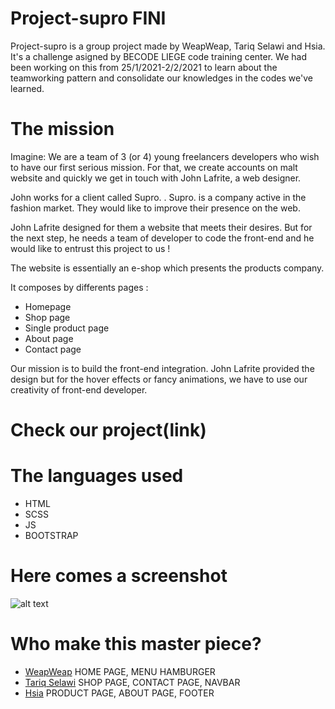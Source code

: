 # Project-supro FINI
Project-supro is a group project made by WeapWeap, Tariq Selawi and Hsia. It's a challenge asigned by BECODE LIEGE code training center. We had been working on this from 25/1/2021-2/2/2021 to learn about the teamworking pattern and consolidate our knowledges in the codes we've learned.

# The mission
Imagine:
We are a team of 3 (or 4) young freelancers developers who wish to have our first serious mission. For that, we create accounts on malt website and quickly we get in touch with John Lafrite, a web designer.

John works for a client called Supro. . Supro. is a company active in the fashion market. They would like to improve their presence on the web.

John Lafrite designed for them a website that meets their desires. But for the next step, he needs a team of developer to code the front-end and he would like to entrust this project to us !

The website is essentially an e-shop which presents the products company.

It composes by differents pages :

  * Homepage
  * Shop page
  * Single product page
  * About page
  * Contact page

Our mission is to build the front-end integration. John Lafrite provided the design but for the hover effects or fancy animations, we have to use our creativity of front-end developer.

# Check our project(link)


# The languages used
 * HTML
 * SCSS
 * JS
 * BOOTSTRAP
 
# Here comes a screenshot

![alt text](https://github.com/Tselawi/project-supro/blob/development/screenshot.png "on est fort!")

# Who make this master piece?
* [WeapWeap](https://github.com/ChardonFrancois)
HOME PAGE, MENU HAMBURGER
* [Tariq Selawi](https://github.com/Tselawi)
SHOP PAGE, CONTACT PAGE, NAVBAR
* [Hsia](https://github.com/yunhsiaho)
PRODUCT PAGE, ABOUT PAGE, FOOTER


